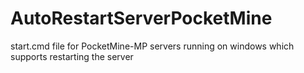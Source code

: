 # AutoRestartServerPocketMine
start.cmd file for PocketMine-MP servers running on windows which supports restarting the server
